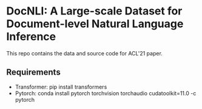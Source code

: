 # DocNLI: A Large-scale Dataset for Document-level Natural Language Inference

This repo contains the data and source code for ACL'21 paper.
## Requirements
* Transformer: pip install transformers
* Pytorch: conda install pytorch torchvision torchaudio cudatoolkit=11.0 -c pytorch
